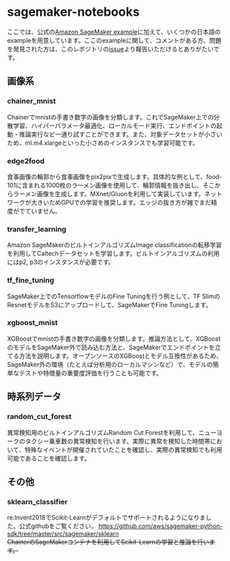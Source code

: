 # sagemaker-notebooks

ここでは、公式の[Amazon SageMaker example](https://github.com/awslabs/amazon-sagemaker-examples)に加えて、いくつかの日本語のexampleを用意しています。ここのexampleに関して、コメントがある方、問題を発見された方は、このレポジトリの[issue](https://github.com/harusametime/sagemaker-notebooks/issues)より報告いただけるとありがたいです。

## 画像系

### chainer_mnist
Chainerでmnistの手書き数字の画像を分類します。これでSageMaker上での分散学習、ハイパーパラメータ最適化、ローカルモード実行、エンドポイントの起動・推論実行など一通り試すことができます。また、対象データセットが小さいため、ml.m4.xlargeといった小さめのインスタンスでも学習可能です。

### edge2food
食事画像の輪郭から食事画像をpix2pixで生成します。具体的な例として、food-101に含まれる1000枚のラーメン画像を使用して、輪郭情報を抜き出し、そこからラーメン画像を生成します。MXnet/Gluonを利用して実装しています。ネットワークが大きいためGPUでの学習を推奨します。エッジの抜き方が雑でまだ精度がでていません。

### transfer_learning
Amazon SageMakerのビルトインアルゴリズムImage classificationの転移学習を利用してCaltechデータセットを学習します。ビルトインアルゴリズムの利用にはp2, p3のインスタンスが必要です。

### tf_fine_tuning
SageMaker上でのTensorflowモデルのFine Tuningを行う例として、TF SlimのResnetモデルをS3にアップロードして、SageMakerでFine Tuningします。

### xgboost_mnist
XGBoostでmnistの手書き数字の画像を分類します。推論方法として、XGBoostのモデルをSageMaker外で読み込む方法と、SageMakerでエンドポイントを立てる方法を説明します。オープンソースのXGBoostとモデル互換性があるため、SageMaker外の環境（たとえば分析用のローカルマシンなど）で、モデルの簡単なテストや特徴量の重要度評価を行うことも可能です。

## 時系列データ

### random_cut_forest
異常検知用のビルトインアルゴリズムRandom Cut Forestを利用して、ニューヨークのタクシー乗車数の異常検知を行います。実際に異常を検知した時間帯において、特殊なイベントが開催されていたことを確認し、実際の異常検知でも利用可能であることを確認します。

## その他

### sklearn_classifier
re:Invent2018でScikit-Learnがデフォルトでサポートされるようになりました。公式githubをご覧ください。
https://github.com/aws/sagemaker-python-sdk/tree/master/src/sagemaker/sklearn  
~~ChainerのSageMakerコンテナを利用してScikit-Learnの学習と推論を行います。~~

